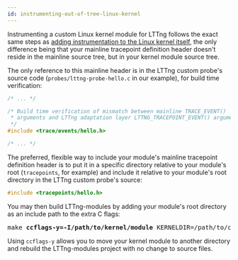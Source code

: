 ```yaml
---
id: instrumenting-out-of-tree-linux-kernel
---
```


Instrumenting a custom Linux kernel module for LTTng follows the exact
same steps as
[adding instrumentation to the Linux kernel itself](#doc-instrumenting-linux-kernel-itself),
the only difference being that your mainline tracepoint definition
header doesn't reside in the mainline source tree, but in your
kernel module source tree.

The only reference to this mainline header is in the LTTng custom
probe's source code (`probes/lttng-probe-hello.c` in our example), for
build time verification:

~~~ c
/* ... */

/* Build time verification of mismatch between mainline TRACE_EVENT()
 * arguments and LTTng adaptation layer LTTNG_TRACEPOINT_EVENT() arguments.
 */
#include <trace/events/hello.h>

/* ... */
~~~

The preferred, flexible way to include your module's mainline
tracepoint definition header is to put it in a specific directory
relative to your module's root (`tracepoints`, for example) and include it
relative to your module's root directory in the LTTng custom probe's
source:

~~~ c
#include <tracepoints/hello.h>
~~~

You may then build LTTng-modules by adding your module's root
directory as an include path to the extra C flags:

<pre class="term">
make <strong>ccflags-y=-I/path/to/kernel/module</strong> KERNELDIR=/path/to/custom/linux
</pre>

Using `ccflags-y` allows you to move your kernel module to another
directory and rebuild the LTTng-modules project with no change to
source files.
